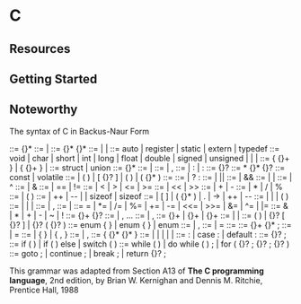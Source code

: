 # C

## Resources

## Getting Started

## Noteworthy

The syntax of C in Backus-Naur Form

::= {}* ::= | ::= {}* {}* ::= | | ::= auto | register | static | extern | typedef ::= void | char | short | int | long | float | double | signed | unsigned | | | ::= { {}+ } | { {}+ } | ::= struct | union ::= {}* ::= | ::= | , ::= | : | : ::= {}? ::= * {}* {}? ::= const | volatile ::= | ( ) | [ {}? ] | ( ) | ( {}* ) ::= ::= | ? : ::= | || ::= | && ::= | | ::= | ^ ::= | & ::= | == | != ::= | < | > | <= | >= ::= | << | >> ::= | + | - ::= | * | / | % ::= | ( ) ::= | ++ | -- | | sizeof | sizeof ::= | [ ] | ( {}* ) | . | -> | ++ | -- ::= | | | ( ) ::= | | | ::= | , ::= | ::= = | \*= | /= | %= | += | -= | <<= | >>= | &= | ^= | |= ::= & | * | + | - | ~ | ! ::= {}+ {}? ::= | , ... ::= | , ::= {}+ | {}+ | {}+ ::= | | ::= ( ) | {}? [ {}? ] | {}? ( {}? ) ::= enum { } | enum { } | enum ::= | , ::= | = ::= ::= {}+ {}* ; ::= | = ::= | { } | { , } ::= | , ::= { {}* {}* } ::= | | | | | ::= : | case : | default : ::= {}? ; ::= if ( ) | if ( ) else | switch ( ) ::= while ( ) | do while ( ) ; | for ( {}? ; {}? ; {}? ) ::= goto ; | continue ; | break ; | return {}? ; 

This grammar was adapted from Section A13 of **The C programming language**, 2nd edition, by Brian W. Kernighan and Dennis M. Ritchie, Prentice Hall, 1988